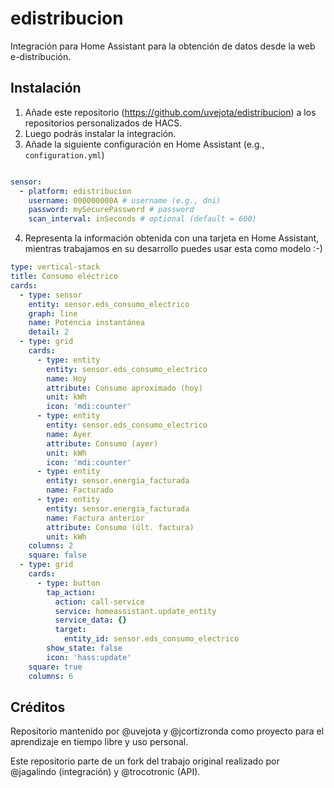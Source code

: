 # edistribucion
Integración para Home Assistant para la obtención de datos desde la web e-distribución. 

## Instalación

1. Añade este repositorio (https://github.com/uvejota/edistribucion) a los repositorios personalizados de HACS. 
2. Luego podrás instalar la integración.
3. Añade la siguiente configuración en Home Assistant (e.g., `configuration.yml`)

``` yaml

sensor:
  - platform: edistribucion
    username: 000000000A # username (e.g., dni)
    password: mySecurePassword # password
    scan_interval: inSeconds # optional (default = 600)
```

4. Representa la información obtenida con una tarjeta en Home Assistant, mientras trabajamos en su desarrollo puedes usar esta como modelo :-)

``` yaml
type: vertical-stack
title: Consumo eléctrico
cards:
  - type: sensor
    entity: sensor.eds_consumo_electrico
    graph: line
    name: Potencia instantánea
    detail: 2
  - type: grid
    cards:
      - type: entity
        entity: sensor.eds_consumo_electrico
        name: Hoy
        attribute: Consumo aproximado (hoy)
        unit: kWh
        icon: 'mdi:counter'
      - type: entity
        entity: sensor.eds_consumo_electrico
        name: Ayer
        attribute: Consumo (ayer)
        unit: kWh
        icon: 'mdi:counter'
      - type: entity
        entity: sensor.energia_facturada
        name: Facturado
      - type: entity
        entity: sensor.energia_facturada
        name: Factura anterior
        attribute: Consumo (últ. factura)
        unit: kWh
    columns: 2
    square: false
  - type: grid
    cards:
      - type: button
        tap_action:
          action: call-service
          service: homeassistant.update_entity
          service_data: {}
          target:
            entity_id: sensor.eds_consumo_electrico
        show_state: false
        icon: 'hass:update'
    square: true
    columns: 6
```

## Créditos

Repositorio mantenido por @uvejota y @jcortizronda como proyecto para el aprendizaje en tiempo libre y uso personal. 

Este repositorio parte de un fork del trabajo original realizado por @jagalindo (integración) y @trocotronic (API).
